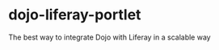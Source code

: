 dojo-liferay-portlet
====================

The best way to integrate Dojo with Liferay in a scalable way
